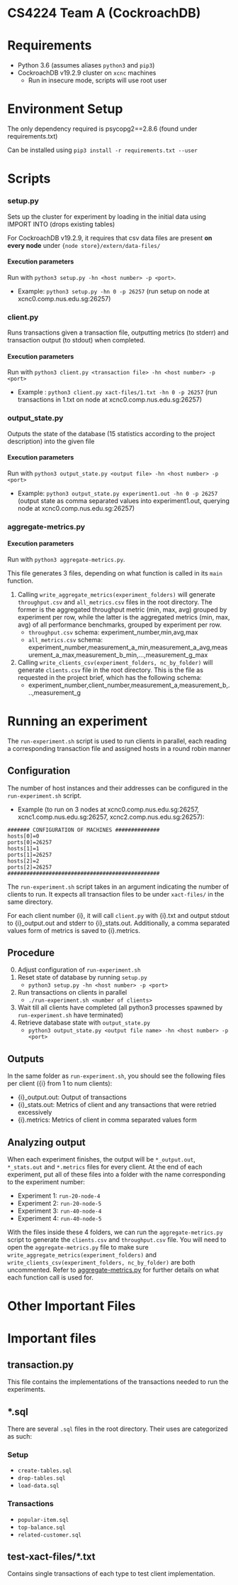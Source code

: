 # CS4224 Team A (CockroachDB)

# Requirements

- Python 3.6 (assumes aliases `python3` and `pip3`)
- CockroachDB v19.2.9 cluster on `xcnc` machines
  - Run in insecure mode, scripts will use root user

# Environment Setup

The only dependency required is psycopg2==2.8.6 (found under requirements.txt)

Can be installed using `pip3 install -r requirements.txt --user`

# Scripts

### setup.py

Sets up the cluster for experiment by loading in the initial data using IMPORT INTO (drops existing tables)

For CockroachDB v19.2.9, it requires that csv data files are present **on every node** under `{node store}/extern/data-files/`

#### Execution parameters
Run with `python3 setup.py -hn <host number> -p <port>`.

- Example: `python3 setup.py -hn 0 -p 26257` (run setup on node at xcnc0.comp.nus.edu.sg:26257)

### client.py

Runs transactions given a transaction file, outputting metrics (to stderr) and transaction output (to stdout) when completed.

#### Execution parameters
Run with `python3 client.py <transaction file> -hn <host number> -p <port>`

- Example : `python3 client.py xact-files/1.txt -hn 0 -p 26257` (run transactions in 1.txt on node at xcnc0.comp.nus.edu.sg:26257)

### output_state.py
Outputs the state of the database (15 statistics according to the project description) into the given file

#### Execution parameters
Run with `python3 output_state.py <output file> -hn <host number> -p <port>`

- Example: `python3 output_state.py experiment1.out -hn 0 -p 26257` (output state as comma separated values into experiment1.out, querying node at xcnc0.comp.nus.edu.sg:26257)

### aggregate-metrics.py

#### Execution parameters
Run with `python3 aggregate-metrics.py`.

This file generates 3 files, depending on what function is called in its `main` function.

1. Calling `write_aggregate_metrics(experiment_folders)` will generate `throughput.csv` and `all_metrics.csv` files in the root directory. The former is the aggregated throughput metric (min, max, avg) grouped by experiment per row, while the latter is the aggregated metrics (min, max, avg) of all performance benchmarks, grouped by experiment per row.
   - `throughput.csv` schema: experiment_number,min,avg,max
   - `all_metrics.csv` schema: experiment_number,measurement_a_min,measurement_a_avg,measurement_a_max,measurement_b_min,...,measurement_g_max
2. Calling `write_clients_csv(experiment_folders, nc_by_folder)` will generate `clients.csv` file in the root directory. This is the file as requested in the project brief, which has the following schema:
   - experiment_number,client_number,measurement_a,measurement_b,...,measurement_g

# Running an experiment
The `run-experiment.sh` script is used to run clients in parallel, each reading a corresponding transaction file and assigned hosts in a round robin manner

## Configuration
The number of host instances and their addresses can be configured in the `run-experiment.sh` script.
- Example (to run on 3 nodes at xcnc0.comp.nus.edu.sg:26257, xcnc1.comp.nus.edu.sg:26257, xcnc2.comp.nus.edu.sg:26257):
```
####### CONFIGURATION OF MACHINES ##############
hosts[0]=0
ports[0]=26257
hosts[1]=1
ports[1]=26257
hosts[2]=2
ports[2]=26257
################################################
```

The `run-experiment.sh` script takes in an argument indicating the number of clients to run.
It expects all transaction files to be under `xact-files/` in the same directory. 

For each client number {i}, it will call `client.py` with {i}.txt and output stdout to {i}\_output.out and stderr to {i}\_stats.out. 
Additionally, a comma separated values form of metrics is saved to {i}.metrics.

## Procedure
0. Adjust configuration of `run-experiment.sh`
1. Reset state of database by running `setup.py`
    - `python3 setup.py -hn <host number> -p <port>`
2. Run transactions on clients in parallel
    - `./run-experiment.sh <number of clients>`
3. Wait till all clients have completed (all python3 processes spawned by `run-experiment.sh` have terminated)
4. Retrieve database state with `output_state.py`
    - `python3 output_state.py <output file name> -hn <host number> -p <port>`

## Outputs
In the same folder as `run-experiment.sh`, you should see the following files per client ({i} from 1 to num clients):
- {i}\_output.out: Output of transactions
- {i}\_stats.out: Metrics of client and any transactions that were retried excessively
- {i}.metrics: Metrics of client in comma separated values form

## Analyzing output

When each experiment finishes, the output will be `*_output.out`, `*_stats.out` and `*.metrics` files for every client.
At the end of each experiment, put all of these files into a folder with the name corresponding to the experiment number:
- Experiment 1: `run-20-node-4`
- Experiment 2: `run-20-node-5`
- Experiment 3: `run-40-node-4`
- Experiment 4: `run-40-node-5`

With the files inside these 4 folders, we can run the `aggregate-metrics.py` script to generate the `clients.csv` and `throughput.csv` file. You will need to open the `aggregate-metrics.py` file to make sure `write_aggregate_metrics(experiment_folders)` and `write_clients_csv(experiment_folders, nc_by_folder)` are both uncommented. Refer to [aggregate-metrics.py](#aggregate-metrics.py) for further details on what each function call is used for.

# Other Important Files

# Important files

## transaction.py

This file contains the implementations of the transactions needed to run the experiments.

## \*.sql

There are several `.sql` files in the root directory. Their uses are categorized as such:

### Setup

- `create-tables.sql`
- `drop-tables.sql`
- `load-data.sql`

### Transactions

- `popular-item.sql`
- `top-balance.sql`
- `related-customer.sql`

## test-xact-files/*.txt
Contains single transactions of each type to test client implementation.
